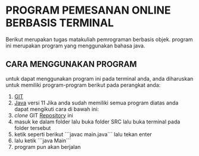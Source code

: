 # PROGRAM PEMESANAN ONLINE BERBASIS TERMINAL
Berikut merupakan tugas matakuliah pemrograman berbasis objek. program ini merupakan program yang menggunakan bahasa java.
## CARA MENGGUNAKAN PROGRAM
untuk dapat menggunakan program ini pada terminal anda, anda diharuskan untuk memiliki program-program berikut pada perangkat anda:
1. [GIT](https://git-scm.com/downloads)
2. [Java](https://www.techspot.com/downloads/5553-java-jdk.html) versi 11
Jika anda sudah memiliki semua program diatas anda dapat mengikuti cara di bawah ini:
1. _clone_ GIT [Repository](https://github.com/tejabaskara/Tugas-PBO.git) ini
2. masuk ke dalam folder lalu buka folder SRC lalu buka terminal pada folder tersebut
3. ketik seperti berikut ```javac main.java´´´
lalu tekan enter
4. lalu ketik ```java Main´´´
5. program pun akan berjalan

